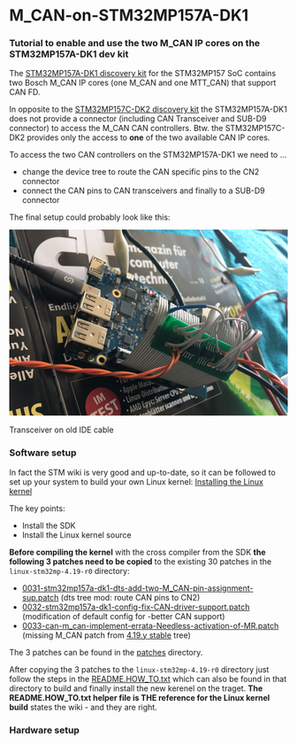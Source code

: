 # M_CAN-on-STM32MP157A-DK1
### Tutorial to enable and use the two M_CAN IP cores on the STM32MP157A-DK1 dev kit

The [STM32MP157A-DK1 discovery kit](https://www.st.com/content/st_com/en/products/evaluation-tools/product-evaluation-tools/mcu-mpu-eval-tools/stm32-mcu-mpu-eval-tools/stm32-discovery-kits/stm32mp157a-dk1.html) for the STM32MP157 SoC contains two Bosch M_CAN IP cores (one M_CAN and one MTT_CAN) that support CAN FD.

In opposite to the [STM32MP157C-DK2 discovery kit](https://www.st.com/content/st_com/en/products/evaluation-tools/product-evaluation-tools/mcu-mpu-eval-tools/stm32-mcu-mpu-eval-tools/stm32-discovery-kits/stm32mp157c-dk2.html) the STM32MP157A-DK1 does not provide a connector (including  CAN Transceiver and SUB-D9 connector) to access the M_CAN CAN controllers. Btw. the STM32MP157C-DK2 provides only the access to **one** of the two available CAN IP cores.

To access the two CAN controllers on the STM32MP157A-DK1 we need to ...
* change the device tree to route the CAN specific pins to the CN2 connector
* connect the CAN pins to CAN transceivers and finally to a SUB-D9 connector

The final setup could probably look like this:
 
![Transceiver on old IDE cable](/pictures/MCAN-TRX-Hardware.jpg)

Transceiver on old IDE cable

### Software setup

In fact the STM wiki is very good and up-to-date, so it can be followed to set up your system to build your own Linux kernel: [Installing the Linux kernel](https://wiki.st.com/stm32mpu/wiki/STM32MP1_Developer_Package#Installing_the_Linux_kernel)

The key points:
* Install the SDK
* Install the Linux kernel source

**Before compiling the kernel** with the cross compiler from the SDK **the following 3 patches need to be copied** to the existing 30 patches in the `linux-stm32mp-4.19-r0` directory:

* [0031-stm32mp157a-dk1-dts-add-two-M_CAN-pin-assignment-sup.patch](/patches/0031-stm32mp157a-dk1-dts-add-two-M_CAN-pin-assignment-sup.patch) (dts tree mod: route CAN pins to CN2)
* [0032-stm32mp157a-dk1-config-fix-CAN-driver-support.patch](/patches/0032-stm32mp157a-dk1-config-fix-CAN-driver-support.patch) (modification of default config for -better CAN support)
* [0033-can-m_can-implement-errata-Needless-activation-of-MR.patch](/patches/0033-can-m_can-implement-errata-Needless-activation-of-MR.patch) (missing M_CAN patch from [4.19.y stable](https://git.kernel.org/pub/scm/linux/kernel/git/stable/linux.git/log/?h=linux-4.19.y) tree)

The 3 patches can be found in the [patches](/patches) directory.

After copying the 3 patches to the `linux-stm32mp-4.19-r0` directory just follow the steps in the [README.HOW_TO.txt](https://wiki.st.com/stm32mpu/nsfr_img_auth.php/b/b9/Linux.README.HOW_TO.txt) which can also be found in that directory to build and finally install the new kerenel on the traget. **The README.HOW_TO.txt helper file is THE reference for the Linux kernel build** states the wiki - and they are right.

### Hardware setup




